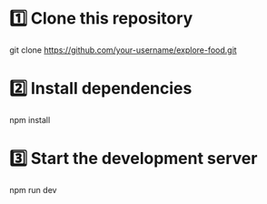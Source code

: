 









# 1️⃣ Clone this repository
git clone https://github.com/your-username/explore-food.git

# 2️⃣ Install dependencies
npm install

# 3️⃣ Start the development server
npm run dev
